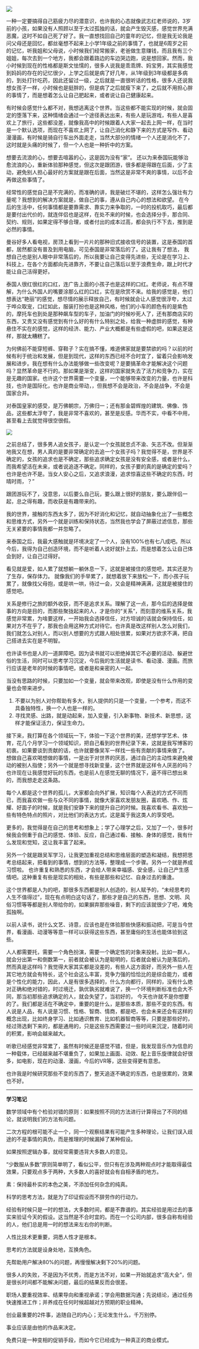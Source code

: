 ![](http://upload-images.jianshu.io/upload_images/3317226-444559a55de2276a.png?imageMogr2/auto-orient/strip%7CimageView2/2/w/1240)

一种一定要搞得自己筋疲力尽的潜意识，也许我的心态就像武志红老师说的，3岁前的小孩，如果没有人照顾以至于太过孤独的话，就会产生毁灭感，感觉世界充满恶魔，这时不如自己死了好了。我一直想找回自己的童年的记忆，但是我无论我是问父母还是回忆，都丝毫想不起来上小学1年级之前的事情了，也就是6周岁之前的记忆，听我姐和父母说，小时候我们经常搬家，老爸做生意赚钱，而且我有三个姐姐，每次去到一个地方，我都会跟着路边的车边哭边跑，说是想回家。然而，我小时候到现在的性格都是斯文怯懦的，很多人说我是乖乖牌、妈宝男，其实我感觉到妈妈的存在的记忆很少，上学之后就是病了好几年，从1年级到3年级都是多病的，到处打针吃药，因此还留过一级，之后就是一直很听话的性格，很多人还说我想女孩子一样，小时候也是挺胖的，但是病了之后就瘦下来了，之后就不用担心胖的事情了，而是想着怎么让自己肥起来，或者说让自己健康起来。

有时候会感觉什么都不对，我想逃离这个世界。当这些都不能实现的时候，就会固定的堕落下来，这种情绪会通过一个途径表达出来，有些人是玩游戏，有些人是喜欢上了旅行，这些都没差，就像我高中的时候跟着人大家一起去上网一样，在当时是一个默认选项，而现在不喜欢上网了，让自己消化和静下来的方式是写作、看动漫漫画，有时候是骑自行车出外面走走，当然大部分的情绪一个人还是消化不了，这时就是头痛的时候了，但一个人也是一种折中的方案。

想要去流浪的心，想要去喧嚣的心，这是因为没有“家”。
还以为来泰国玩能够治愈流浪的心，重新体验那种感觉，但这次是跟团游，很多都是得跟在后面，少了主动，避免别人担心最好的方案就是跟在后面，当然这是非常不爽的事情，以后不会再做这些事情了。

经常性的感觉自己是不完满的，而准确的讲，我是破烂不堪的，这样怎么强壮有力量呢？我想到的解决方案就是，做自己的事，遵从自己内心的想法和欲望。
在今后的生活中，任何事情都是要靠需求、靠实力来争取的，一时的投机取巧，最后都是要付出代价的，就连伴侣也是这样，在处不来的时候，也会选择分手，那合同、契约、规则，如果定得不够合理，或者付出的成本过高，都会执行不下去，推到是必然的事情。

曼谷好多人看电视，房顶上看到一片片的那种旧式接收信号的装置，这是泰国的首都，居然都没有普及到用电脑，可见泰国是非常落后的了。这让我有了想法， 我想自己也是别人眼中非常落后的，所以我要让自己变得先进些，无论是在学习上、科技上，在各个方面都向先进靠齐，不要让自己落后以至于浪费生命，跟上时代才能让自己活得更好。

泰国人很红很红的口红，连广告上面的小孩子也是这样的口红。老师说，有点不理解，为什么外国人的嘴要涂那么红的口红，实在是欣赏不来。给我的感觉是，他们想表达“艳丽”的感觉，想尽情的展示释放自己，有时候就会让人感觉很浮夸，太过于哗众取宠，口红如此，服装打扮也是这种风格，他们的小车的颜色有的是紫色的，摩托车也到处是那种飙车型的车子，加油门的时候吵死人了，还有那商店买的东西，又贵又没有感觉到有什么好的有什么特别之处，给我一种虚胖的感觉，有种悬住不实在的感觉，这样的经济、能力、产业大概都是有些虚假的吧，如果这是这样，那就太糟糕了。

为何佛前不能穿短裤、穿鞋子？实在搞不懂，难道佛家就是要禁欲的吗？以前的时候有利于统治和发展，但是到现代，这样的东西已经不合时宜了，留着只会影响发展和进步。我在想有什么办法能够做一些改变呢？是要搞革命才能解决这个问题吗？显然革命是不行的。那如果是渐变，这样的国家就失去了活力和竞争力，实在是无趣的国家。也许这个世界需要一个变量，一个能够带来改变的力量，也许是科技，也许是国际化，也许是商业带动，，但我想不会是政治，不会是战争，不会是国家合并。

对泰国皇家的感受，是万佛朝宗，万佛归一；还有那金碧辉煌的建筑、佛像、饰品，这些都太浮夸了，我是非常不喜欢的，甚至是反感。华而不实，中看不中用，甚至看上去就觉得很空很假。

![](http://upload-images.jianshu.io/upload_images/3317226-3dd987a39d013efa.png?imageMogr2/auto-orient/strip%7CimageView2/2/w/1240)

之前总结了，很多男人追女孩子，是认定一个女孩就忠贞不渝、矢志不改。但渐渐地我又在想，男人真的是要非常确定的去追一个女孩子吗？我觉得不是，世界是不确定的，女孩的追求也是不确定，那些追求确定女孩是没有安全感，或者是什么，而我希望活在未来，或者说追逐不确定。同样的，女孩子要的真的是确定的爱吗？也许是也许不是。当女人安心之后，又追求浪漫，追求惊喜这些不确定的东西，时晴时雨，？”

跟团游玩不了，没意思，以后要么自己玩，要么跟上很好的朋友，要么跟伴侣一起，总之得有趣，而收获是有趣带来的。

我的世界，接触的东西太多了，因为不好消化和记忆，就自动抽象化出了一些概念和思维方式，另外一个就是训练和保持状态，当然我也学会了屏蔽过滤信息，那些无关紧要的事情我都一并忽略了。

来泰国之后，我最大感触就是环境决定了一个人，没有100%也有七八成吧。所以今后，我得为自己创造环境，而不是听着人说好就扑上去，而是想着怎么让自己体会到好，让自己过得好。

看见就是爱，如人累了就想躺一躺休息一下，这就是被接住的感觉吧，其实还是为了生存，保存体力。
就像我们的手举累了，就想着放下来放松一下，而小孩子玩累了，就像找父母抱，或是哄一哄，待过一会，又会是精神满满，这就是被接住的感觉吧。

关系是修行之旅的额外收获，而不是追求关系。理解了这一点，那今后的选择是做事的方向是目的，而那些聚拢起来的人，才是你的“关系”，而刻意的维系关系，我感觉非常累，为啥要这样，一开始我会选择信任，对方坦诚的话就会保持信任，如果对方不在乎了，那我也会用这种方式对待它。也许真是改这样别人怎么对我们，我们就怎么对别人，而以别人想要的方式跟人相处很累，如果对方欲求不满，把自己搭进去实在是不明智。

也许读书也是人的一道屏障吧。因为读书就可以拒绝掉其它不必要的活动、躲避世俗的生活，同时可以思考学习沉淀，今后我的生活就是读书、看动漫、漫画。而旅行应该是老年的时候的事情吧，或者是和亲密的人一起。

当没有思路的时候，只要加如一个变量，就会带来改观，即使是没有什么作用的变量也会带来进步。
1. 不要以为别人对你帮助有多大，别人提供的只是一个变量，一个参考，而这不具备独特性，换一个人也是一样的。
2. 寻找灵感、出路，就是动起来，加入变量，引入新事物、新技术、新思想，这样才能保证活力，保证生命力。

接下来，我打算在各个领域玩一下，体验一下这个世界的美，还想学学艺术、体育，花几个月学习一个领域知识，把自己看到的世界纪录下来，这就是我写博客的初衷。如果要谈到贡献的话，也许就要像吴军一样找一些有贡献的事情来做了。
想做自己喜欢喝想做的事情，一是出于对世界的厌恶，通过自己的主动性来避免被动的被别人指使；另外一个就是想寻找新变量，这个世界就是这样令人厌恶的吗？也许现在让我感觉好玩的东西，也是前人在感觉无聊的情况下，逼不得已想出来的，而我想走走这条路。

每个人都是这个世界的孤儿，大家都会向外扩展，知识每个人表达的方式不同而已，而我喜欢做一些与众不同的事情，就像大家喜欢发朋友圈，喜欢晒、作、炫耀、好面子的时候，就是我们安静下来的提升自己的时候。我喜欢看书、喜欢拍一些有特色特点的照片，对比他们的表达方式，这是属于我这类人的享受吧。 

更多的，我觉得是在自己的思考和想象上；学了心理学之后，又加了一个，很多时候我会侧重于自己的感觉、体验、反应，自己通过看、接触、身体的感觉，我有什么发现和觉知，这让我丰富了起来。

另外一个就是跟吴军学习，让我更加重视总结和思维层面的塑造和凝结，我想把思考总结起来，把看到的事情，想到的方法等，整理成一个步骤。另外一个就是养成习惯啦。
也许重复和熟悉的东西，才会给人带来幸福感、安全感，让自己产生感情吧。这种重复有些是现实的相处，有些是那些和记忆、自身过去的重逢。

这个世界都是人为的吧，那很多东西都是别人创造的，别人赋予的，“未经思考的人生不值得过”，现在有点明白这句话了，那些才是自己的东西，思想、文明、风俗习惯等等都是别人带给你的，如果摒弃那些噪音，剩下的应该就很少了吧，难免孤独啊。

以前人读书，说什么文艺、诗意，应该也是在体验那些快感和振动把，可是当今世界，看漫画、动漫等等意一样可以获得这些东西，甚至庸俗的生活也能体验到这些。

人人都需要托，需要一个角色扮演，需要一个确定性的对象来投射。比如一群人，就会分出第一和倒数第一，前者就会被认为是聪明的，后者就会被认为是落后的，然而真是这样吗？我觉得大家其实都是没差的，有些人这方面好，而另外一些人在其它地方就会有特长，这个社会这么丰富，竞争力强的恰恰比的是综合能力，或者是个性化的能力，因此，人是有很多选择的，什么方向都行，同样的，没有什么绝对正确和绝对错的，时过境迁，孰优孰劣就难说了，换一个环境判断标准也会大不同，那当初那些追求确定的人，就会失望了，当初好的， 今天也许就不是你想要的了。我们都是活在不确定中，重要的是什么，是那些本质，那些不变的东西。有人说是人品，有人说是习惯、性格、智商、情商，都是吧，也会未来还会有这样的概念出现，比如终身学习、比如通识教育、比如机器智商等等，只要是那些好的，经过筛选剩下来的，都是通用的，只是这些东西需要过一些时间来沉淀，随着时间的积累，影响会越来越大。

听歌已经感觉非常累了，虽然有时候还是感觉不错，但是，我发现音乐作为信息的一种载体，已经越来越不堪重负了，如果加上画面、动效、配上音乐旋律就会好很多，如电影，现在的动漫、漫画，今后的VR等，这些变得更有意思。

也许我是时候研究那些不变的东西了，整天追逐不确定的东西，也是很累的，效果也不好。

----
**学习笔记**

数学领域中有个检验对错的原则：如果按照不同的方法进行计算得出了不同的结论，就说明我们的方法有问题。

二次方程的根可能不止一个，同一个观察结果有可能产生多种理论，让我们误入歧途的不是事情的真伪，而是推理的时候漏掉了某种假设。

如果按照逻辑办事，就经常需要违背大多数人的意见。

 “少数服从多数”原则简单明了，看似公平，但只有在涉及两种观点时才能取得最佳效果，只要观点多于两种，大多数人的喜好就会有自相矛盾的地方。

素：保持最朴实的本色之美，不添加任何杂念的纯真。

科学的思考方法，就是为了印证假设而不辞劳作的行动力。

经验有时候只是一时的想法，大多数时间，都是不靠谱的。其实经验是用过去的事实来验证今天的假设。这当然是不合时宜的。而在一个公司内部，很多自称有经验的人，他们总是用一时的想法来左右你的判断。

人性比技术更重要，洞悉人性才是根本。

思考的方法就是设身处地，互换角色。

先帮助用户解决80%的问题，再慢慢解决剩下20%的问题。

很多人的失败，不是因为不优秀，而是方法不对，如果一开始就追求“高大全”，但是很长时间都不能解决问题，最后的结果反而会很差。

职场人要重视效率、结果导向和重视承诺；学会用数据沟通；先说结论，通过任务快速推进工作；并养成在任何时候超越对方预期的职业精神。

创业最重要的2件事，追随自己的内心；无论发生什么，千万别停。

事业应该是由他的作品来决定。

免费只是一种变相的促销手段，而如今它已经成为一种真正的商业模式。
